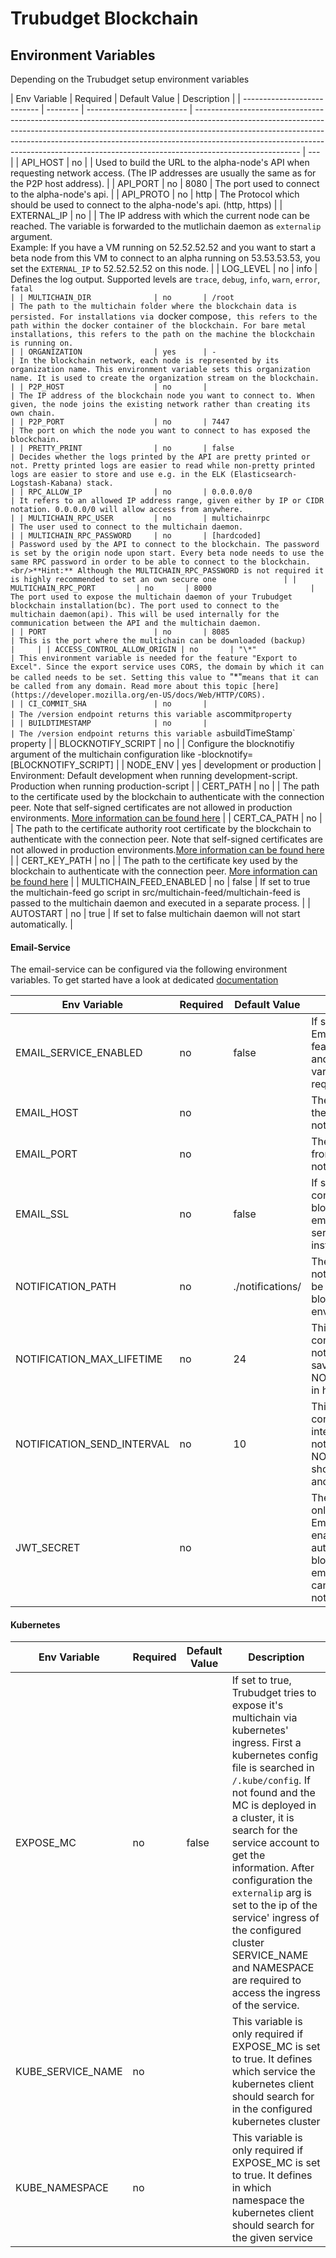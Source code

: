 # Trubudget Blockchain

## Environment Variables

Depending on the Trubudget setup environment variables

| Env Variable                | Required | Default Value             | Description                                                                                                                                                                                                                                                                                                                                        |
| --------------------------- | -------- | ------------------------- | -------------------------------------------------------------------------------------------------------------------------------------------------------------------------------------------------------------------------------------------------------------------------------------------------------------------------------------------------- | --- |
| API_HOST                    | no       |                           | Used to build the URL to the alpha-node's API when requesting network access. (The IP addresses are usually the same as for the P2P host address).                                                                                                                                                                                                 |
| API_PORT                    | no       | 8080                      | The port used to connect to the alpha-node's api.                                                                                                                                                                                                                                                                                                  |
| API_PROTO                   | no       | http                      | The Protocol which should be used to connect to the alpha-node's api. (http, https)                                                                                                                                                                                                                                                                |
| EXTERNAL_IP                 | no       |                           | The IP address with which the current node can be reached. The variable is forwarded to the mutlichain daemon as `externalip` argument. <br/>Example: If you have a VM running on 52.52.52.52 and you want to start a beta node from this VM to connect to an alpha running on 53.53.53.53, you set the `EXTERNAL_IP` to 52.52.52.52 on this node. |
| LOG_LEVEL                   | no       | info                      | Defines the log output. Supported levels are `trace`, `debug`, `info`, `warn`, `error`, `fatal                                                                                                                                                                                                                                                     |
| MULTICHAIN_DIR              | no       | /root                     | The path to the multichain folder where the blockchain data is persisted. For installations via `docker compose`, this refers to the path within the docker container of the blockchain. For bare metal installations, this refers to the path on the machine the blockchain is running on.                                                        |
| ORGANIZATION                | yes      | -                         | In the blockchain network, each node is represented by its organization name. This environment variable sets this organization name. It is used to create the organization stream on the blockchain.                                                                                                                                               |
| P2P_HOST                    | no       |                           | The IP address of the blockchain node you want to connect to. When given, the node joins the existing network rather than creating its own chain.                                                                                                                                                                                                  |
| P2P_PORT                    | no       | 7447                      | The port on which the node you want to connect to has exposed the blockchain.                                                                                                                                                                                                                                                                      |
| PRETTY_PRINT                | no       | false                     | Decides whether the logs printed by the API are pretty printed or not. Pretty printed logs are easier to read while non-pretty printed logs are easier to store and use e.g. in the ELK (Elasticsearch-Logstash-Kabana) stack.                                                                                                                     |
| RPC_ALLOW_IP                | no       | 0.0.0.0/0                 | It refers to an allowed IP address range, given either by IP or CIDR notation. 0.0.0.0/0 will allow access from anywhere.                                                                                                                                                                                                                          |
| MULTICHAIN_RPC_USER         | no       | multichainrpc             | The user used to connect to the multichain daemon.                                                                                                                                                                                                                                                                                                 |
| MULTICHAIN_RPC_PASSWORD     | no       | [hardcoded]               | Password used by the API to connect to the blockchain. The password is set by the origin node upon start. Every beta node needs to use the same RPC password in order to be able to connect to the blockchain. <br/>**Hint:** Although the MULTICHAIN_RPC_PASSWORD is not required it is highly recommended to set an own secure one               |
| MULTICHAIN_RPC_PORT         | no       | 8000                      | The port used to expose the multichain daemon of your Trubudget blockchain installation(bc). The port used to connect to the multichain daemon(api). This will be used internally for the communication between the API and the multichain daemon.                                                                                                 |
| PORT                        | no       | 8085                      | This is the port where the multichain can be downloaded (backup)                                                                                                                                                                                                                                                                                   |     |
| ACCESS_CONTROL_ALLOW_ORIGIN | no       | "\*"                      | This environment variable is needed for the feature "Export to Excel". Since the export service uses CORS, the domain by which it can be called needs to be set. Setting this value to `"*"` means that it can be called from any domain. Read more about this topic [here](https://developer.mozilla.org/en-US/docs/Web/HTTP/CORS).               |
| CI_COMMIT_SHA               | no       |                           | The /version endpoint returns this variable as `commit` property                                                                                                                                                                                                                                                                                   |
| BUILDTIMESTAMP              | no       |                           | The /version endpoint returns this variable as `buildTimeStamp` property                                                                                                                                                                                                                                                                           |
| BLOCKNOTIFY_SCRIPT          | no       |                           | Configure the blocknotifiy argument of the multichain configuration like -blocknotify=[BLOCKNOTIFY_SCRIPT]                                                                                                                                                                                                                                         |
| NODE_ENV                    | yes      | development or production | Environment: Default development when running development-script. Production when running production-script                                                                                                                                                                                                                                        |
| CERT_PATH                   | no       |                           | The path to the certificate used by the blockchain to authenticate with the connection peer. Note that self-signed certificates are not allowed in production environments. [More information can be found here](https://www.cloudflare.com/en-gb/learning/access-management/what-is-mutual-authentication/)                                       |
| CERT_CA_PATH                | no       |                           | The path to the certificate authority root certificate by the blockchain to authenticate with the connection peer. Note that self-signed certificates are not allowed in production environments.[More information can be found here](https://www.cloudflare.com/en-gb/learning/access-management/what-is-mutual-authentication/)                  |
| CERT_KEY_PATH               | no       |                           | The path to the certificate key used by the blockchain to authenticate with the connection peer. [More information can be found here](https://www.cloudflare.com/en-gb/learning/access-management/what-is-mutual-authentication/)                                                                                                                  |
| MULTICHAIN_FEED_ENABLED     | no       | false                     | If set to true the multichain-feed go script in src/multichain-feed/multichain-feed is passed to the multichain daemon and executed in a separate process.                                                                                                                                                                                         |
| AUTOSTART                   | no       | true                      | If set to false multichain daemon will not start automatically.                                                                                                                                                                                                                                                                                    |

#### Email-Service

The email-service can be configured via the following environment variables.
To get started have a look at dedicated [documentation](../email-notification-service/README.md)

| Env Variable               | Required | Default Value    | Description                                                                                                                                                      |
| -------------------------- | -------- | ---------------- | ---------------------------------------------------------------------------------------------------------------------------------------------------------------- |
| EMAIL_SERVICE_ENABLED      | no       | false            | If set to `true` the Email-Service feature is enabled and the EMAIL\_\* variables are required                                                                   |
| EMAIL_HOST                 | no       |                  | The IP address from the email-notification service.                                                                                                              |
| EMAIL_PORT                 | no       |                  | The port address from the email-notification service.                                                                                                            |
| EMAIL_SSL                  | no       | false            | If set to `true` the connection between blockchain and email-notification service is https instead of http                                                       |
| NOTIFICATION_PATH          | no       | ./notifications/ | The path where notification files shall be saved on the blockchain environment                                                                                   |
| NOTIFICATION_MAX_LIFETIME  | no       | 24               | This number configure how long notifications shall be saved in the NOTIFICATION_PATH in hours                                                                    |
| NOTIFICATION_SEND_INTERVAL | no       | 10               | This number configure in which interval the notifications in the NOTIFICATION_PATH should be checked and send                                                    |
| JWT_SECRET                 | no       |                  | The `JWT_SECRET` is only required if the Email feature is enabled. It is used to authenticate the blockchain at the email-service, so it can send notifications. |

#### Kubernetes

| Env Variable      | Required | Default Value | Description                                                                                                                                                                                                                                                                                                                                                                                                                                                |
| ----------------- | -------- | ------------- | ---------------------------------------------------------------------------------------------------------------------------------------------------------------------------------------------------------------------------------------------------------------------------------------------------------------------------------------------------------------------------------------------------------------------------------------------------------- |
| EXPOSE_MC         | no       | false         | If set to true, Trubudget tries to expose it's multichain via kubernetes' ingress. First a kubernetes config file is searched in `/.kube/config`. If not found and the MC is deployed in a cluster, it is search for the service account to get the information. After configuration the `externalip` arg is set to the ip of the service' ingress of the configured cluster SERVICE_NAME and NAMESPACE are required to access the ingress of the service. |
| KUBE_SERVICE_NAME | no       |               | This variable is only required if EXPOSE_MC is set to true. It defines which service the kubernetes client should search for in the configured kubernetes cluster                                                                                                                                                                                                                                                                                          |
| KUBE_NAMESPACE    | no       |               | This variable is only required if EXPOSE_MC is set to true. It defines in which namespace the kubernetes client should search for the given service                                                                                                                                                                                                                                                                                                        |

